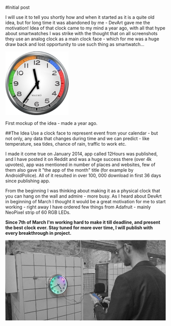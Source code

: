 #Initial post

I will use it to tell you shortly how and when it started as it is a quite old idea, but for long time it was abandoned by me - DevArt gave me the motivation!
Idea of that clock came to my mind a year ago, with all that hype about smartwatches I was strike with the thought that on all screenshots they use an analog clock as a main clock face - which for me was a huge draw back and lost opportunity to use such thing as smartwatch...

![First mockup of the idea - a year ago](../project_images/clock-concept.png?raw=true "AFirst mockup of the idea - a year ago")

First mockup of the idea - made a year ago.

##The Idea
Use a clock face to represent event from your calendar - but not only, any data that changes during time and we can predict - like temperature, sea tides, chance of rain, traffic to work etc. 


I made it come true on January 2014, app called 12Hours was published, and I have posted it on Reddit and was a huge success there (over 4k upvotes), app was mentioned in number of places and websites, few of them also gave it "the app of the month" title (for example by AndroidPolice). All of it resulted in over 100, 000 download in first 36 days since publishing app.

From the beginning I was thinking about making it as a physical clock that you can hang on the wall and admire - more busy. As I heard about DevArt in beginning of March I thought it would be a great motivation for me to start working - right away I have ordered few things from Adafruit - mainly NeoPixel strip of 60 RGB LEDs.

**Since 7th of March I'm working hard to make it till deadline, and present the best clock ever. Stay tuned for more over time, I will publish with every breakthrough in project.**


![Author with a working prototype on local GDG event about DevArt](../project_images/cover.jpg?raw=true "Author with a working prototype on local GDG event about DevArt")

